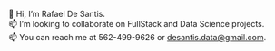 👋 Hi, I’m Rafael De Santis. \
📫 I’m looking to collaborate on FullStack and Data Science projects. \
📫 You can reach me at 562-499-9626 or desantis.data@gmail.com. 
